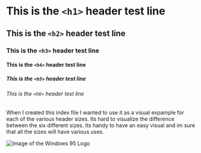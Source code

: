 # This is the `<h1>` header test line

## This is the `<h2>` header test line

### This is the `<h3>` header test line

#### This is the `<h4>` header test line

##### This is the `<h5>` header test line

###### This is the `<h6>` header test line

When I created this index file I wanted to use it as a visual expample for each of the various header sizes. Its hard to visualize the difference between the six different sizes. Its handy to have an easy visual and im sure that all the sizes will have various uses.

![Image of the Windows 95 Logo](https://upload.wikimedia.org/wikipedia/commons/4/44/Windows_95_stacked_logo.svg)

